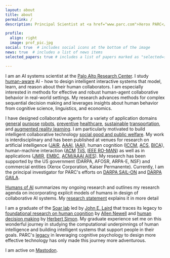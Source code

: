 ```yaml
---
layout: about
title: about
permalink: /
description: Principal Scientist at <a href="www.parc.com">Xerox PARC</a>

profile:
  align: right
  image: prof_pic.jpg
social: true  # includes social icons at the bottom of the image
news: true  # includes a list of news items
selected_papers: true # includes a list of papers marked as "selected={true}"

---
```


I am an AI systems scientist at the [Palo Alto Research Center](https://www.parc.com/). I study [human-aware](https://arxiv.org/pdf/1910.07089.pdf) AI - how to design intelligent interactive systems that model, learn, and reason about their human collaborators. I am
especially interested in methods for effective and robust human-agent collaborative behavior in real-world settings. My research advances methods for complex sequential decision making and leverages insights about human behavior from cognitive science, linguistics, and economics.

I have designed collaborative agents for a variety of application domains [general](https://arxiv.org/abs/2006.01962) [purpose](https://www.aaai.org/ocs/index.php/AAAI/AAAI18/paper/viewPaper/17261) [robots](https://www.aaai.org/ocs/index.php/AAAI/AAAI14/paper/viewFile/8630/8446), [preventive](https://dl.acm.org/doi/abs/10.1145/3366501) [healthcare](https://www.jmir.org/2017/11/e397/),  [sustainable](https://www.jair.org/index.php/jair/article/view/11352) [transportation](https://dl.acm.org/doi/abs/10.1145/3306618.3314271), and [augmented reality learning](http://ceur-ws.org/Vol-2327/IUI19WS-USER2AGENT-1.pdf). I am particularly motivated to build intelligent collaborative technology [social good and public welfare](https://cra.org/ccc/wp-content/uploads/sites/2/2016/04/AI-for-Social-Good-Workshop-Report.pdf). My work is interdisciplinary and has been published at venues for research on artificial intelligence ([JAIR](https://www.jair.org/index.php/jair/article/view/11352), [AAAI](https://www.aaai.org/ocs/index.php/AAAI/AAAI14/paper/viewFile/8630/8446), [IAAI](https://www.aaai.org/ocs/index.php/IAAI/IAAI17/paper/viewPaper/14963)), human cognition ([ICCM](https://iccm-conference.github.io/), [ACS](http://cogsys.org/journal/volume2/article-2-9.pdf), [BICA](https://www.sciencedirect.com/science/article/pii/S2212683X14000164)), human-machine interaction ([ACM](https://dl.acm.org/doi/abs/10.1145/3375790) [TiiS](https://dl.acm.org/doi/abs/10.1145/3366501), [IEEE RO-MAN](https://ieeexplore.ieee.org/document/9515448)) as well as in applications ([JMIR](https://www.jmir.org/2017/11/e397/), [EMBC](https://ieeexplore.ieee.org/abstract/document/7591428), [ACM/AAAI AIES](https://dl.acm.org/doi/abs/10.1145/3306618.3314271)). My research has been supported by the US government (DARPA, AFOSR, ARPA-E, NSF) and commercial entities (Xerox Corporation, Kaiser Permanente). Currently, I am the principal investigator for PARC's efforts on [DARPA SAIL-ON](https://intelligencecommunitynews.com/darpa-introduces-sail-on-program/) and [DARPA GAILA](https://www.darpa.mil/program/grounded-artificial-intelligence-language-acquisition).

[Humans of AI](./assets/pdf/humans_of_ai.pdf) summarizes my ongoing research and outlines my research agenda on incorporating explicit models of humans in design of collaborative AI systems. My [research statement](./assets/pdf/ResearchStatement.pdf) explains it in more detail

I am a graduate of the [Soar lab](https://soar.eecs.umich.edu/) led by [John E. Laird](https://laird.engin.umich.edu) that traces its legacy to [foundational research on human cognition](https://en.wikipedia.org/wiki/Unified_Theories_of_Cognition) by [Allen Newell](https://en.wikipedia.org/wiki/Allen_Newell) and [human decision making](https://www.goodreads.com/book/show/4286601-human-problem-solving) by [Herbert Simon](https://en.wikipedia.org/wiki/Herbert_A._Simon). My graduate experience set me on this wonderful journey in studying the computational underpinnings of human intelligence and building intelligent systems that support people in their goals. PARC's [legacy](https://www.nngroup.com/articles/top-research-laboratories-in-human-computer-interaction-hci/) in leveraging cognitive psychology to design more effective technology has only made this journey more adventurous.

I am active on [Mastodon](https://mastodon.social/@shiwali).
